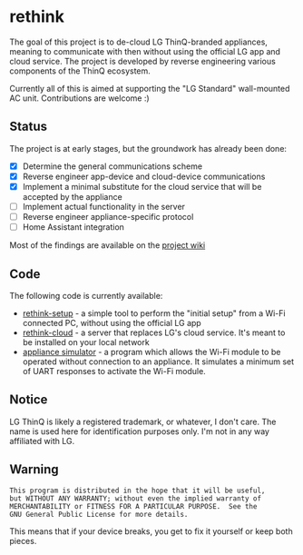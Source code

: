 # rethink

The goal of this project is to de-cloud LG ThinQ-branded appliances, meaning to communicate with then without using the official LG app and cloud service. 
The project is developed by reverse engineering various components of the ThinQ ecosystem.

Currently all of this is aimed at supporting the "LG Standard" wall-mounted AC unit. Contributions are welcome :)

## Status

The project is at early stages, but the groundwork has already been done:

- [x] Determine the general communications scheme
- [x] Reverse engineer app-device and cloud-device communications
- [x] Implement a minimal substitute for the cloud service that will be accepted by the appliance
- [ ] Implement actual functionality in the server
- [ ] Reverse engineer appliance-specific protocol
- [ ] Home Assistant integration

Most of the findings are available on the [project wiki](https://github.com/anszom/rethink/wiki)

## Code

The following code is currently available:

- [rethink-setup](rethink/rethink-setup.js) - a simple tool to perform the "initial setup" from a Wi-Fi connected PC, without using the official LG app
- [rethink-cloud](rethink/rethink-cloud.js) - a server that replaces LG's cloud service. It's meant to be installed on your local network
- [appliance simulator](appliance-simulator) - a program which allows the Wi-Fi module to be operated without connection to an appliance. It simulates a minimum set of UART responses to activate the Wi-Fi module.

## Notice

LG ThinQ is likely a registered trademark, or whatever, I don't care. The name is used here for identification purposes only. I'm not in any way affiliated with LG.

## Warning

    This program is distributed in the hope that it will be useful,
    but WITHOUT ANY WARRANTY; without even the implied warranty of
    MERCHANTABILITY or FITNESS FOR A PARTICULAR PURPOSE.  See the
    GNU General Public License for more details.

This means that if your device breaks, you get to fix it yourself or keep both pieces.
